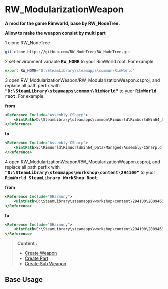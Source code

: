 # RW_ModularizationWeapon
**A mod for the game Rimworld, base by RW_NodeTree.**

**Allow to make the weapon consist by multi part**

1 clone RW_NodeTree
``` bash
git clone https://github.com/RW-NodeTree/RW_NodeTree.git
```

2 set environment variable <kbd>**RW_HOME**</kbd> to your RimWorld root. For example:
``` bash
export RW_HOME="D:\SteamLibrary\steamapps\common\RimWorld"
```

3 open RW_ModularizationWeapon/RW_ModularizationWeapon.csproj, and replace all path perfix with <kbd>**"D:\SteamLibrary\steamapps\common\RimWorld"**</kbd> to yuor <kbd>**RimWorld root**</kbd>. For example:

**from**

``` xml
<Reference Include="Assembly-CSharp">
    <HintPath>D:\SteamLibrary\steamapps\common\RimWorld\RimWorldWin64_Data\Managed\Assembly-CSharp.dll</HintPath>
</Reference>
```
**to**

``` xml
<Reference Include="Assembly-CSharp">
    <HintPath>E:\RimWorld\RimWorldWin64_Data\Managed\Assembly-CSharp.dll</HintPath>
</Reference>
```

4 open RW_ModularizationWeapon/RW_ModularizationWeapon.csproj, and replace all path perfix with <kbd>**"D:\SteamLibrary\steamapps\workshop\content\294100"**</kbd> to yuor <kbd>**RimWorld SteamLibrary WorkShop Root**</kbd>.

**from**

``` xml
<Reference Include="0Harmony">
    <HintPath>D:\SteamLibrary\steamapps\workshop\content\294100\2009463077\Current\Assemblies\0Harmony.dll</HintPath>
</Reference>
```
**to**

``` xml
<Reference Include="0Harmony">
    <HintPath>E:\SteamLibrary\steamapps\workshop\content\294100\2009463077\Current\Assemblies\0Harmony.dll</HintPath>
</Reference>
```
> **Content :**
> - [Create Weapon](Docs/Create_Weapon.md)
> - [Create Part](Docs/Create_Part.md)
> - [Create Sub Weapon](Docs/Create_Sub_Weapon.md)

## Base Usage

